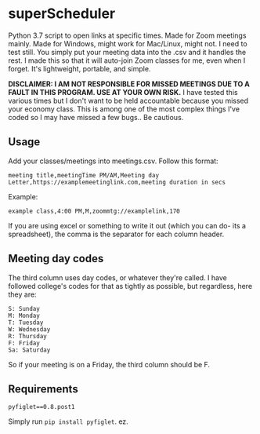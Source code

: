 # superScheduler
Python 3.7 script to open links at specific times. Made for Zoom meetings mainly. Made for Windows, might work for Mac/Linux, might not. I need to test still.
You simply put your meeting data into the .csv and it handles the rest.
I made this so that it will auto-join Zoom classes for me, even when I forget. It's lightweight, portable, and simple.

**DISCLAIMER: I AM NOT RESPONSIBLE FOR MISSED MEETINGS DUE TO A FAULT IN THIS PROGRAM. USE AT YOUR OWN RISK.**
I have tested this various times but I don't want to be held accountable because you missed your economy class.
This is among one of the most complex things I've coded so I may have missed a few bugs.. Be cautious. 

## Usage
Add your classes/meetings into meetings.csv. Follow this format:
```
meeting title,meetingTime PM/AM,Meeting day Letter,https://examplemeetinglink.com,meeting duration in secs
```
Example:
```
example class,4:00 PM,M,zoommtg://examplelink,170
```
If you are using excel or something to write it out (which you can do- its a spreadsheet), the comma is the separator for each column header.

## Meeting day codes
The third column uses day codes, or whatever they're called. I have followed college's codes for that as tightly as possible, but regardless, here they are:
```
S: Sunday
M: Monday
T: Tuesday
W: Wednesday
R: Thursday
F: Friday
Sa: Saturday
```
So if your meeting is on a Friday, the third column should be F.

## Requirements
```
pyfiglet==0.8.post1
```
Simply run `pip install pyfiglet`. ez.

### 
